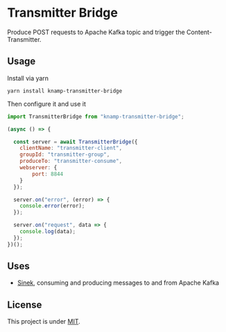 # Transmitter Bridge

Produce POST requests to Apache Kafka topic and trigger the Content-Transmitter.

## Usage

Install via yarn

    yarn install knamp-transmitter-bridge

Then configure it and use it

```javascript
import TransmitterBridge from "knamp-transmitter-bridge";

(async () => {

  const server = await TransmitterBridge({
    clientName: "transmitter-client",
    groupId: "transmitter-group",
    produceTo: "transmitter-consume",
    webserver: {
        port: 8844
    }
  });

  server.on("error", (error) => {
    console.error(error);
  });

  server.on("request", data => {
    console.log(data);
  });
})();
```

## Uses

* [Sinek](https://github.com/nodefluent/node-sinek), consuming and producing messages to and from Apache Kafka

## License

This project is under [MIT](./LICENSE).